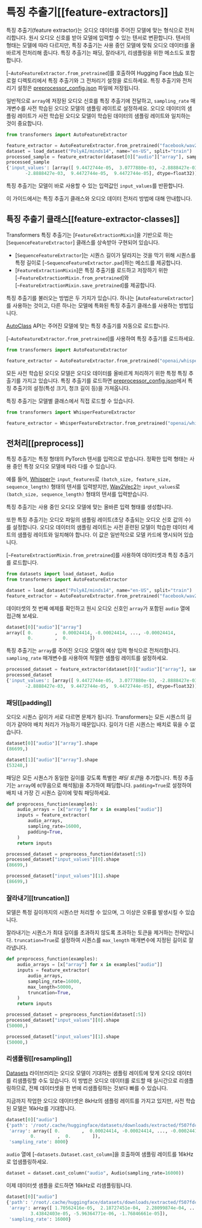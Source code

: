 <!--Copyright 2024 The HuggingFace Team. All rights reserved.

Licensed under the Apache License, Version 2.0 (the "License"); you may not use this file except in compliance with
the License. You may obtain a copy of the License at

http://www.apache.org/licenses/LICENSE-2.0

Unless required by applicable law or agreed to in writing, software distributed under the License is distributed on
an "AS IS" BASIS, WITHOUT WARRANTIES OR CONDITIONS OF ANY KIND, either express or implied. See the License for the
specific language governing permissions and limitations under the License.

⚠️ Note that this file is in Markdown but contain specific syntax for our doc-builder (similar to MDX) that may not be
rendered properly in your Markdown viewer.

-->

# 특징 추출기[[feature-extractors]]

특징 추출기(feature extractor)는 오디오 데이터를 주어진 모델에 맞는 형식으로 전처리합니다. 원시 오디오 신호를 받아 모델에 입력할 수 있는 텐서로 변환합니다. 텐서의 형태는 모델에 따라 다르지만, 특징 추출기는 사용 중인 모델에 맞춰 오디오 데이터를 올바르게 전처리해 줍니다. 특징 추출기는 패딩, 잘라내기, 리샘플링을 위한 메소드도 포함합니다.

[`~AutoFeatureExtractor.from_pretrained`]를 호출하여 Hugging Face [Hub](https://hf.co/models) 또는 로컬 디렉토리에서 특징 추출기와 그 전처리기 설정을 로드하세요. 특징 추출기와 전처리기 설정은 [preprocessor_config.json](https://hf.co/openai/whisper-tiny/blob/main/preprocessor_config.json) 파일에 저장됩니다.

일반적으로 `array`에 저장된 오디오 신호를 특징 추출기에 전달하고, `sampling_rate` 매개변수를 사전 학습된 오디오 모델의 샘플링 레이트로 설정하세요. 오디오 데이터의 샘플링 레이트가 사전 학습된 오디오 모델이 학습된 데이터의 샘플링 레이트와 일치하는 것이 중요합니다.

```py
from transformers import AutoFeatureExtractor

feature_extractor = AutoFeatureExtractor.from_pretrained("facebook/wav2vec2-base")
dataset = load_dataset("PolyAI/minds14", name="en-US", split="train")
processed_sample = feature_extractor(dataset[0]["audio"]["array"], sampling_rate=16000)
processed_sample
{'input_values': [array([ 9.4472744e-05,  3.0777880e-03, -2.8888427e-03, ...,
       -2.8888427e-03,  9.4472744e-05,  9.4472744e-05], dtype=float32)]}
```

특징 추출기는 모델이 바로 사용할 수 있는 입력값인 `input_values`를 반환합니다.

이 가이드에서는 특징 추출기 클래스와 오디오 데이터 전처리 방법에 대해 안내합니다.

## 특징 추출기 클래스[[feature-extractor-classes]]

Transformers 특징 추출기는 [`FeatureExtractionMixin`]을 기반으로 하는 [`SequenceFeatureExtractor`] 클래스를 상속받아 구현되어 있습니다.

- [`SequenceFeatureExtractor`]는 시퀀스 길이가 달라지는 것을 막기 위해 시퀀스를 특정 길이로 [`~SequenceFeatureExtractor.pad`]하는 메소드를 제공합니다.
- [`FeatureExtractionMixin`]은 특징 추출기를 로드하고 저장하기 위한 [`~FeatureExtractionMixin.from_pretrained`]와 [`~FeatureExtractionMixin.save_pretrained`]를 제공합니다.

특징 추출기를 불러오는 방법은 두 가지가 있습니다. 하나는 [`AutoFeatureExtractor`]를 사용하는 것이고, 다른 하나는 모델에 특화된 특징 추출기 클래스를 사용하는 방법입니다.

<hfoptions id="feature-extractor-classes">
<hfoption id="AutoFeatureExtractor">

[AutoClass](./model_doc/auto) API는 주어진 모델에 맞는 특징 추출기를 자동으로 로드합니다.

[`~AutoFeatureExtractor.from_pretrained`]를 사용하여 특징 추출기를 로드하세요.

```py
from transformers import AutoFeatureExtractor

feature_extractor = AutoFeatureExtractor.from_pretrained("openai/whisper-tiny")
```

</hfoption>
<hfoption id="model-specific feature extractor">

모든 사전 학습된 오디오 모델은 오디오 데이터를 올바르게 처리하기 위한 특정 특징 추출기를 가지고 있습니다. 특징 추출기를 로드하면 [preprocessor_config.json](https://hf.co/openai/whisper-tiny/blob/main/preprocessor_config.json)에서 특징 추출기의 설정(특성 크기, 청크 길이 등)을 가져옵니다.

특징 추출기는 모델별 클래스에서 직접 로드할 수 있습니다.

```py
from transformers import WhisperFeatureExtractor

feature_extractor = WhisperFeatureExtractor.from_pretrained("openai/whisper-tiny")
```

</hfoption>
</hfoptions>

## 전처리[[preprocess]]

특징 추출기는 특정 형태의 PyTorch 텐서를 입력으로 받습니다. 정확한 입력 형태는 사용 중인 특정 오디오 모델에 따라 다를 수 있습니다.

예를 들어, [Whisper](https://huggingface.co/docs/transformers/model_doc/whisper)는 `input_features`로 `(batch_size, feature_size, sequence_length)` 형태의 텐서를 입력받지만, [Wav2Vec2](https://hf.co/docs/transformers/model_doc/wav2vec2)는 `input_values`로 `(batch_size, sequence_length)` 형태의 텐서를 입력받습니다.

특징 추출기는 사용 중인 오디오 모델에 맞는 올바른 입력 형태를 생성합니다.

또한 특징 추출기는 오디오 파일의 샘플링 레이트(초당 추출되는 오디오 신호 값의 수)를 설정합니다. 오디오 데이터의 샘플링 레이트는 사전 훈련된 모델이 학습한 데이터 세트의 샘플링 레이트와 일치해야 합니다. 이 값은 일반적으로 모델 카드에 명시되어 있습니다.

[`~FeatureExtractionMixin.from_pretrained`]를 사용하여 데이터셋과 특징 추출기를 로드합니다.

```py
from datasets import load_dataset, Audio
from transformers import AutoFeatureExtractor

dataset = load_dataset("PolyAI/minds14", name="en-US", split="train")
feature_extractor = AutoFeatureExtractor.from_pretrained("facebook/wav2vec2-base")
```

데이터셋의 첫 번째 예제를 확인하고 원시 오디오 신호인 `array`가 포함된 `audio` 열에 접근해 보세요.

```py
dataset[0]["audio"]["array"]
array([ 0.        ,  0.00024414, -0.00024414, ..., -0.00024414,
        0.        ,  0.        ])
```

특징 추출기는 `array`를 주어진 오디오 모델의 예상 입력 형식으로 전처리합니다. `sampling_rate` 매개변수를 사용하여 적절한 샘플링 레이트를 설정하세요.

```py
processed_dataset = feature_extractor(dataset[0]["audio"]["array"], sampling_rate=16000)
processed_dataset
{'input_values': [array([ 9.4472744e-05,  3.0777880e-03, -2.8888427e-03, ...,
       -2.8888427e-03,  9.4472744e-05,  9.4472744e-05], dtype=float32)]}
```

### 패딩[[padding]]

오디오 시퀀스 길이가 서로 다르면 문제가 됩니다. Transformers는 모든 시퀀스의 길이가 같아야 배치 처리가 가능하기 때문입니다. 길이가 다른 시퀀스는 배치로 묶을 수 없습니다.

```py
dataset[0]["audio"]["array"].shape
(86699,)

dataset[1]["audio"]["array"].shape
(53248,)
```

패딩은 모든 시퀀스가 동일한 길이를 갖도록 특별한 *패딩 토큰*을 추가합니다. 특징 추출기는 `array`에 `0`(무음으로 해석됨)을 추가하여 패딩합니다. `padding=True`로 설정하여 배치 내 가장 긴 시퀀스 길이에 맞춰 패딩하세요.

```py
def preprocess_function(examples):
    audio_arrays = [x["array"] for x in examples["audio"]]
    inputs = feature_extractor(
        audio_arrays,
        sampling_rate=16000,
        padding=True,
    )
    return inputs

processed_dataset = preprocess_function(dataset[:5])
processed_dataset["input_values"][0].shape
(86699,)

processed_dataset["input_values"][1].shape
(86699,)
```

### 잘라내기[[truncation]]

모델은 특정 길이까지의 시퀀스만 처리할 수 있으며, 그 이상은 오류를 발생시킬 수 있습니다.

잘라내기는 시퀀스가 최대 길이를 초과하지 않도록 초과하는 토큰을 제거하는 전략입니다. `truncation=True`로 설정하여 시퀀스를 `max_length` 매개변수에 지정된 길이로 잘라냅니다.

```py
def preprocess_function(examples):
    audio_arrays = [x["array"] for x in examples["audio"]]
    inputs = feature_extractor(
        audio_arrays,
        sampling_rate=16000,
        max_length=50000,
        truncation=True,
    )
    return inputs

processed_dataset = preprocess_function(dataset[:5])
processed_dataset["input_values"][0].shape
(50000,)

processed_dataset["input_values"][1].shape
(50000,)
```

### 리샘플링[[resampling]]

[Datasets](https://hf.co/docs/datasets/index) 라이브러리는 오디오 모델이 기대하는 샘플링 레이트에 맞게 오디오 데이터를 리샘플링할 수도 있습니다. 이 방법은 오디오 데이터를 로드할 때 실시간으로 리샘플링하므로, 전체 데이터셋을 한 번에 리샘플링하는 것보다 빠를 수 있습니다.

지금까지 작업한 오디오 데이터셋은 8kHz의 샘플링 레이트를 가지고 있지만, 사전 학습된 모델은 16kHz를 기대합니다.

```py
dataset[0]["audio"]
{'path': '/root/.cache/huggingface/datasets/downloads/extracted/f507fdca7f475d961f5bb7093bcc9d544f16f8cab8608e772a2ed4fbeb4d6f50/en-US~JOINT_ACCOUNT/602ba55abb1e6d0fbce92065.wav',
 'array': array([ 0.        ,  0.00024414, -0.00024414, ..., -0.00024414,
         0.        ,  0.        ]),
 'sampling_rate': 8000}
```

`audio` 열에 [`~datasets.Dataset.cast_column`]을 호출하여 샘플링 레이트를 16kHz로 업샘플링하세요.

```py
dataset = dataset.cast_column("audio", Audio(sampling_rate=16000))
```

이제 데이터셋 샘플을 로드하면 16kHz로 리샘플링됩니다.

```py
dataset[0]["audio"]
{'path': '/root/.cache/huggingface/datasets/downloads/extracted/f507fdca7f475d961f5bb7093bcc9d544f16f8cab8608e772a2ed4fbeb4d6f50/en-US~JOINT_ACCOUNT/602ba55abb1e6d0fbce92065.wav',
 'array': array([ 1.70562416e-05,  2.18727451e-04,  2.28099874e-04, ...,
         3.43842403e-05, -5.96364771e-06, -1.76846661e-05]),
 'sampling_rate': 16000}
```